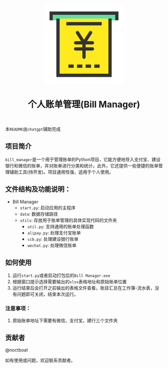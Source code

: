 <div style="text-align:center">
<img alt="LOGO" src=./data/icon.svg width="256" height="256" />

# 个人账单管理(Bill Manager)
<br>
</div>

本`README`由`chatgpt`辅助完成

## 项目简介

`bill_manager`是一个用于管理账单的Python项目，它能方便地导入支付宝、建设银行和微信的账单，并对账单进行分类和统计。此外，它还提供一些便捷的账单管理辅助工具(待开发)。项目通用性强，适用于个人使用。


## 文件结构及功能说明：

- Bill Manager
  - `start.py`: 启动应用的主程序
  - `data`: 数据存储路径
  - `utils`: 存放用于账单管理的具体实现代码的文件夹
    - `util.py`: 支持通用的账单处理函数
    - `alipay.py`: 处理支付宝账单
    - `ccb.py`: 处理建设银行账单
    - `wechat.py`: 处理微信账单



## 如何使用
1. 运行`start.py`或者启动打包后的`Bill Manager.exe`
2. 根据窗口提示选择需要输出的`xlsx`表格地址和原始账单位置
3. 运行结束后会打开之前输出的表格文件查看，账目汇总在工作簿-流水表，没有问题即可关闭，结束本次运行。

### 注意事项：

1. 原始账单地址下需要有微信，支付宝，建行三个文件夹



## 贡献者
@noctboat

如有使用或问题，欢迎联系贡献者。